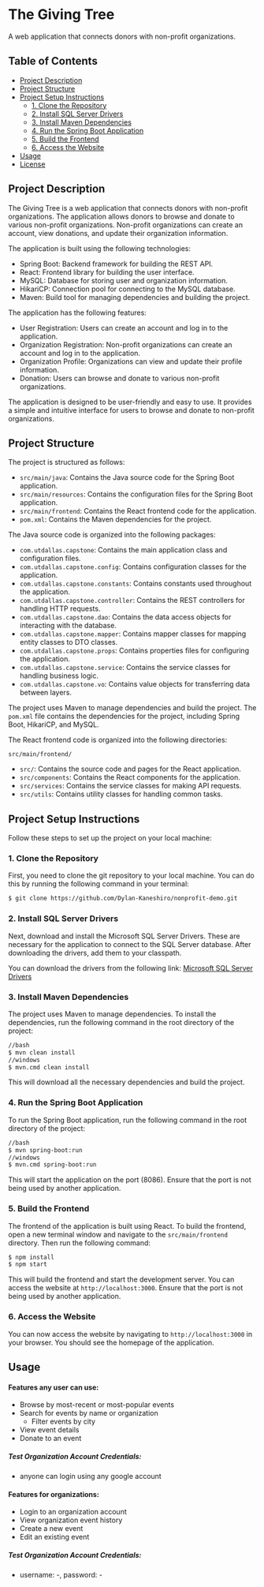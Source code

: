 
[logo]: src/main/frontend/public/logo.png

# The Giving Tree

[name]: https://img.shields.io/badge/The%20Giving%20Tree-Web%20Application-blue
[img]: https://img.shields.io/badge/Status-In%20Progress-yellow

A web application that connects donors with non-profit organizations.

## Table of Contents

- [Project Description](#project-description)
- [Project Structure](#project-structure)
- [Project Setup Instructions](#project-setup-instructions)
  - [1. Clone the Repository](#1-clone-the-repository)
  - [2. Install SQL Server Drivers](#2-install-sql-server-drivers)
  - [3. Install Maven Dependencies](#3-install-maven-dependencies)
  - [4. Run the Spring Boot Application](#4-run-the-spring-boot-application)
  - [5. Build the Frontend](#5-build-the-frontend)
  - [6. Access the Website](#6-access-the-website)
- [Usage](#usage)
- [License](#license)

## Project Description

The Giving Tree is a web application that connects donors with non-profit organizations. The application allows donors to browse and donate to various non-profit organizations. Non-profit organizations can create an account, view donations, and update their organization information.

The application is built using the following technologies:

- Spring Boot: Backend framework for building the REST API.
- React: Frontend library for building the user interface.
- MySQL: Database for storing user and organization information.
- HikariCP: Connection pool for connecting to the MySQL database.
- Maven: Build tool for managing dependencies and building the project.

The application has the following features:

- User Registration: Users can create an account and log in to the application.
- Organization Registration: Non-profit organizations can create an account and log in to the application.
- Organization Profile: Organizations can view and update their profile information.
- Donation: Users can browse and donate to various non-profit organizations.

The application is designed to be user-friendly and easy to use. It provides a simple and intuitive interface for users to browse and donate to non-profit organizations.

## Project Structure

The project is structured as follows:

- `src/main/java`: Contains the Java source code for the Spring Boot application.
- `src/main/resources`: Contains the configuration files for the Spring Boot application.
- `src/main/frontend`: Contains the React frontend code for the application.
- `pom.xml`: Contains the Maven dependencies for the project.

The Java source code is organized into the following packages:

- `com.utdallas.capstone`: Contains the main application class and configuration files.
- `com.utdallas.capstone.config`: Contains configuration classes for the application.
- `com.utdallas.capstone.constants`: Contains constants used throughout the application.
- `com.utdallas.capstone.controller`: Contains the REST controllers for handling HTTP requests.
- `com.utdallas.capstone.dao`: Contains the data access objects for interacting with the database.
- `com.utdallas.capstone.mapper`: Contains mapper classes for mapping entity classes to DTO classes.
- `com.utdallas.capstone.props`: Contains properties files for configuring the application.
- `com.utdallas.capstone.service`: Contains the service classes for handling business logic.
- `com.utdallas.capstone.vo`: Contains value objects for transferring data between layers.

The project uses Maven to manage dependencies and build the project. The `pom.xml` file contains the dependencies for the project, including Spring Boot, HikariCP, and MySQL.

The React frontend code is organized into the following directories:

`src/main/frontend/`

- `src/`: Contains the source code and pages for the React application.
- `src/components`: Contains the React components for the application.
- `src/services`: Contains the service classes for making API requests.
- `src/utils`: Contains utility classes for handling common tasks.

## Project Setup Instructions

Follow these steps to set up the project on your local machine:

### 1. Clone the Repository

First, you need to clone the git repository to your local machine. You can do this by running the following command in your terminal:

```bash
$ git clone https://github.com/Dylan-Kaneshiro/nonprofit-demo.git
```

### 2. Install SQL Server Drivers

Next, download and install the Microsoft SQL Server Drivers. These are necessary for the application to connect to the SQL Server database. After downloading the drivers, add them to your classpath.

You can download the drivers from the following link: [Microsoft SQL Server Drivers](https://docs.microsoft.com/en-us/sql/connect/jdbc/download-microsoft-jdbc-driver-for-sql-server?view=sql-server-ver15)

### 3. Install Maven Dependencies

The project uses Maven to manage dependencies. To install the dependencies, run the following command in the root directory of the project:

```bash
//bash
$ mvn clean install
//windows
$ mvn.cmd clean install
```

This will download all the necessary dependencies and build the project.

### 4. Run the Spring Boot Application

To run the Spring Boot application, run the following command in the root directory of the project:

```bash
//bash
$ mvn spring-boot:run
//windows
$ mvn.cmd spring-boot:run
```

This will start the application on the port (8086). Ensure that the port is not being used by another application.

### 5. Build the Frontend

The frontend of the application is built using React. To build the frontend, open a new terminal window and navigate to the `src/main/frontend` directory. Then run the following command:

```bash
$ npm install
$ npm start
```

This will build the frontend and start the development server. You can access the website at `http://localhost:3000`. Ensure that the port is not being used by another application.

### 6. Access the Website

You can now access the website by navigating to `http://localhost:3000` in your browser. You should see the homepage of the application.

## Usage

#### Features any user can use:

- Browse by most-recent or most-popular events
- Search for events by name or organization
  - Filter events by city
- View event details
- Donate to an event
##### Test Organization Account Credentials:
- anyone can login using any google account

#### Features for organizations:

- Login to an organization account
- View organization event history
- Create a new event
- Edit an existing event

##### Test Organization Account Credentials:
- username: -, password: -

